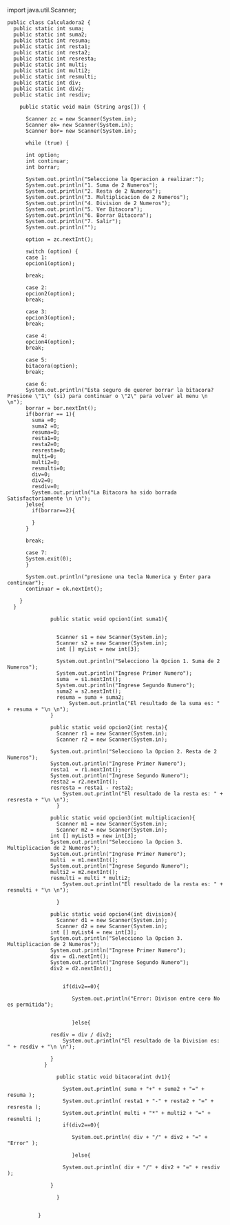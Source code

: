 
import java.util.Scanner;

    public class Calculadora2 {
      public static int suma;
      public static int suma2;
      public static int resuma;
      public static int resta1;
      public static int resta2;
      public static int resresta;
      public static int multi;
      public static int multi2;
      public static int resmulti;
      public static int div;
      public static int div2;
      public static int resdiv;

        public static void main (String args[]) {

          Scanner zc = new Scanner(System.in);
          Scanner ok= new Scanner(System.in);
          Scanner bor= new Scanner(System.in);

          while (true) {

          int option;
          int continuar;
          int borrar;

          System.out.println("Seleccione la Operacion a realizar:");
          System.out.println("1. Suma de 2 Numeros");
          System.out.println("2. Resta de 2 Numeros");
          System.out.println("3. Multiplicacion de 2 Numeros");
          System.out.println("4. Division de 2 Numeros");
          System.out.println("5. Ver Bitacora");
          System.out.println("6. Borrar Bitacora");
          System.out.println("7. Salir");
          System.out.println("");

          option = zc.nextInt();

          switch (option) {
          case 1:
          opcion1(option);
          
          break;

          case 2:
          opcion2(option);
          break;

          case 3:
          opcion3(option);
          break;

          case 4:
          opcion4(option);
          break;

          case 5:
          bitacora(option);
          break;

          case 6:
          System.out.println("Esta seguro de querer borrar la bitacora? Presione \"1\" (si) para continuar o \"2\" para volver al menu \n \n");
          borrar = bor.nextInt();
          if(borrar == 1){
            suma =0;
            suma2 =0;
            resuma=0;
            resta1=0;
            resta2=0;
            resresta=0;
            multi=0;
            multi2=0;
            resmulti=0;
            div=0;
            div2=0;
            resdiv=0;
            System.out.println("La Bitacora ha sido borrada Satisfactoriamente \n \n");
          }else{
            if(borrar==2){

            }
          }

          break;

          case 7:
          System.exit(0);
          }

          System.out.println("presione una tecla Numerica y Enter para continuar");
          continuar = ok.nextInt();

        }
      }

                  public static void opcion1(int suma1){


                    Scanner s1 = new Scanner(System.in);
                    Scanner s2 = new Scanner(System.in);
                    int [] myList = new int[3];

                    System.out.println("Selecciono la Opcion 1. Suma de 2 Numeros");
                    System.out.println("Ingrese Primer Numero");
                    suma  = s1.nextInt();
                    System.out.println("Ingrese Segundo Numero");
                    suma2 = s2.nextInt();
                    resuma = suma + suma2;
                        System.out.println("El resultado de la suma es: " + resuma + "\n \n");
                  }

                  public static void opcion2(int resta){
                    Scanner r1 = new Scanner(System.in);
                    Scanner r2 = new Scanner(System.in);

                  System.out.println("Selecciono la Opcion 2. Resta de 2 Numeros");
                  System.out.println("Ingrese Primer Numero");
                  resta1  = r1.nextInt();
                  System.out.println("Ingrese Segundo Numero");
                  resta2 = r2.nextInt();
                  resresta = resta1 - resta2;
                      System.out.println("El resultado de la resta es: " + resresta + "\n \n");
                    }

                  public static void opcion3(int multiplicacion){
                    Scanner m1 = new Scanner(System.in);
                    Scanner m2 = new Scanner(System.in);
                  int [] myList3 = new int[3];
                  System.out.println("Selecciono la Opcion 3. Multiplicacion de 2 Numeros");
                  System.out.println("Ingrese Primer Numero");
                  multi  = m1.nextInt();
                  System.out.println("Ingrese Segundo Numero");
                  multi2 = m2.nextInt();
                  resmulti = multi * multi2;
                      System.out.println("El resultado de la resta es: " + resmulti + "\n \n");

                    }

                  public static void opcion4(int division){
                    Scanner d1 = new Scanner(System.in);
                    Scanner d2 = new Scanner(System.in);
                  int [] myList4 = new int[3];
                  System.out.println("Selecciono la Opcion 3. Multiplicacion de 2 Numeros");
                  System.out.println("Ingrese Primer Numero");
                  div = d1.nextInt();
                  System.out.println("Ingrese Segundo Numero");
                  div2 = d2.nextInt();


                      if(div2==0){

                         System.out.println("Error: Divison entre cero No es permitida");


                         }else{

                  resdiv = div / div2;
                      System.out.println("El resultado de la Division es: " + resdiv + "\n \n");

                  }
                }

                    public static void bitacora(int dv1){

                      System.out.println( suma + "+" + suma2 + "=" + resuma );
                      System.out.println( resta1 + "-" + resta2 + "=" + resresta );
                      System.out.println( multi + "*" + multi2 + "=" + resmulti );
                      if(div2==0){

                         System.out.println( div + "/" + div2 + "=" + "Error" );

                         }else{

                      System.out.println( div + "/" + div2 + "=" + resdiv );

                  }

                    }


              }
